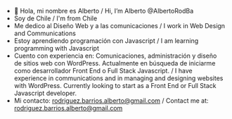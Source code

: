 - 👋 Hola, mi nombre es Alberto / Hi, I’m Alberto @AlbertoRodBa
- Soy de Chile / I'm from Chile
- Me dedico al Diseño Web y a las comunicaciones / I work in Web Design and Communications
- Estoy aprendiendo programación con Javascript / I am learning programming with Javascript
- Cuento con experiencia en: Comunicaciones, administración y diseño de sitios web con WordPress. Actualmente en búsqueda de iniciarme como desarrollador Front End o Full Stack Javascript. / I have experience in communications and in managing and designing websites with WordPress. Currently looking to start as a Front End or Full Stack Javascript developer.
- Mi contacto: rodriguez.barrios.alberto@gmail.com / Contact me at: rodriguez.barrios.alberto@gmail.com

<!---
AlbertoRodBa/AlbertoRodBa is a ✨ special ✨ repository because its `README.md` (this file) appears on your GitHub profile.
You can click the Preview link to take a look at your changes.
--->
